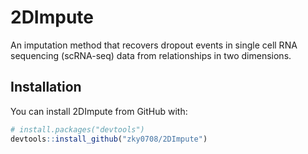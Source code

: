 # 2DImpute
An imputation method that recovers dropout events in single cell RNA sequencing (scRNA-seq) data from relationships in two dimensions.

## Installation
You can install 2DImpute from GitHub with:
```R
# install.packages("devtools")
devtools::install_github("zky0708/2DImpute")
```
